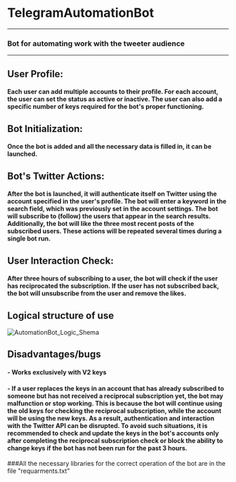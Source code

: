 # **TelegramAutomationBot**
---
### Bot for automating work with the tweeter audience
---
## User Profile:
#### Each user can add multiple accounts to their profile. For each account, the user can set the status as active or inactive. The user can also add a specific number of keys required for the bot's proper functioning.

## Bot Initialization:
#### Once the bot is added and all the necessary data is filled in, it can be launched.

## Bot's Twitter Actions:
#### After the bot is launched, it will authenticate itself on Twitter using the account specified in the user's profile. The bot will enter a keyword in the search field, which was previously set in the account settings. The bot will subscribe to (follow) the users that appear in the search results. Additionally, the bot will like the three most recent posts of the subscribed users. These actions will be repeated several times during a single bot run.

## User Interaction Check:
#### After three hours of subscribing to a user, the bot will check if the user has reciprocated the subscription. If the user has not subscribed back, the bot will unsubscribe from the user and remove the likes.

## Logical structure of use
![AutomationBot_Logic_Shema](https://github.com/Leshawolf/TelegramAutomationBot/assets/74571120/29e6c389-9cea-400a-8098-965b3890fc99)

## Disadvantages/bugs
#### - Works exclusively with V2 keys
#### - If a user replaces the keys in an account that has already subscribed to someone but has not received a reciprocal subscription yet, the bot may malfunction or stop working. This is because the bot will continue using the old keys for checking the reciprocal subscription, while the account will be using the new keys. As a result, authentication and interaction with the Twitter API can be disrupted. To avoid such situations, it is recommended to check and update the keys in the bot's accounts only after completing the reciprocal subscription check or block the ability to change keys if the bot has not been run for the past 3 hours.

###All the necessary libraries for the correct operation of the bot are in the file "requarments.txt"


